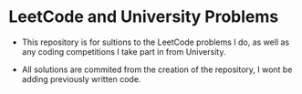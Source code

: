 # LeetCode and University Problems
- This repository is for sultions to the LeetCode problems I do,
      as well as any coding competitions I take part in from University.
  
- All solutions are commited from the creation of the repository, I wont be adding previously written code.
